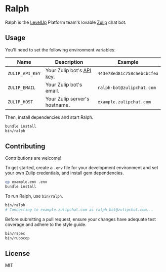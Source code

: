 # Ralph

Ralph is the [LevelUp](https://www.thelevelup.com) Platform team's lovable [Zulip](https://zulipchat.com) chat bot.

## Usage

You'll need to set the following environment variables:

| Name | Description | Example |
|------|-------------|---------|
| `ZULIP_API_KEY` | Your Zulip bot's [API key](https://zulipchat.com/api/rest). | `443e78ed81c758c6ebcbcfea` |
| `ZULIP_EMAIL` | Your Zulip bot's email. | `ralph-bot@zulipchat.com` |
| `ZULIP_HOST` | Your Zulip server's hostname. | `example.zulipchat.com` |

Then, install dependencies and start Ralph.

```sh
bundle install
bin/ralph
```

## Contributing

Contributions are welcome!

To get started, create a `.env` file for your development environment and set your own Zulip credentials, and install gem dependencies.

```sh
cp example.env .env
bundle install
```

To run Ralph, use `bin/ralph`.

```sh
bin/ralph
# Connecting to example.zulipchat.com as ralph-bot@zulipchat.com...
```

Before submitting a pull request, ensure your changes have adequate test coverage and adhere to the style guide.

```sh
bin/rspec
bin/rubocop
```

## License

MIT
